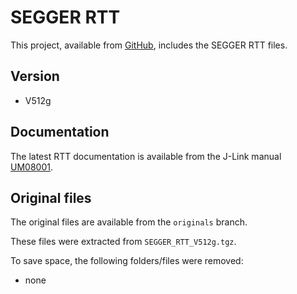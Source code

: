 # SEGGER RTT

This project, available from [GitHub](https://github.com/xpacks),
includes the SEGGER RTT files.

## Version

* V512g

## Documentation

The latest RTT documentation is available from
the J-Link manual [UM08001](https://www.segger.com/admin/uploads/productDocs/UM08001_JLink.pdf).

## Original files

The original files are available from the `originals` branch.

These files were extracted from `SEGGER_RTT_V512g.tgz`.

To save space, the following folders/files were removed:

* none

